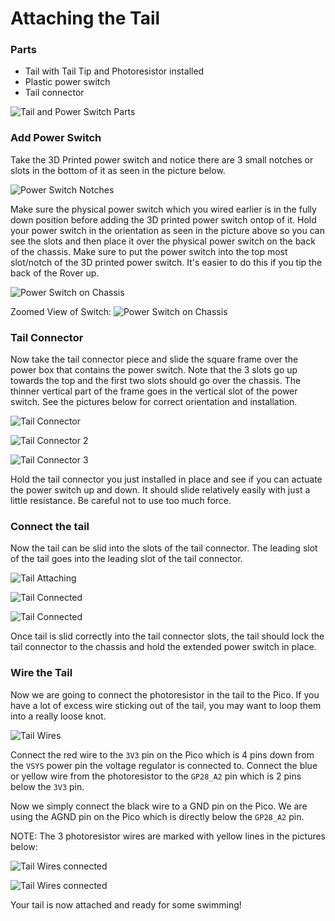 # Attaching the Tail

### Parts
- Tail with Tail Tip and Photoresistor installed
- Plastic power switch
- Tail connector

![Tail and Power Switch Parts](/lessons/images/assembly/tail_power_parts.jpg)


### Add Power Switch

Take the 3D Printed power switch and notice there are 3 small notches or slots in the bottom of it as seen in the picture below.

![Power Switch Notches](/lessons/images/assembly/power_switch.jpg)  

Make sure the physical power switch which you wired earlier is in the fully down position before adding the 3D printed power switch ontop of it.
Hold your power switch in the orientation as seen in the picture above so you can see the slots and then place it over the physical power switch on the back of the chassis.
Make sure to put the power switch into the top most slot/notch of the 3D printed power switch.  It's easier to do this if you tip the back of the Rover up.

![Power Switch on Chassis](/lessons/images/assembly/power_switch_1.jpg)  

Zoomed View of Switch:
![Power Switch on Chassis](/lessons/images/assembly/power_switch_on_chassis.jpg)


### Tail Connector

Now take the tail connector piece and slide the square frame over the power box that contains the power switch.  Note that the 3 slots go up towards the top and the first two slots should go over the chassis.  The thinner vertical part of the frame goes in the vertical slot of the power switch.  See the pictures below for correct orientation and installation.

![Tail Connector](/lessons/images/assembly/tail_connector1.jpg)

![Tail Connector 2](/lessons/images/assembly/tail_connector2.jpg)

![Tail Connector 3](/lessons/images/assembly/tail_connector_3.jpg)


Hold the tail connector you just installed in place and see if you can actuate the power switch up and down.  It should slide relatively easily with just a little resistance.  Be careful not to use too much force.


### Connect the tail

Now the tail can be slid into the slots of the tail connector.  The leading slot of the tail goes into the leading slot of the tail connector.  

![Tail Attaching](/lessons/images/assembly/tail_attaching1.jpg)

![Tail Connected](/lessons/images/assembly/tail_attached1.jpg)

![Tail Connected](/lessons/images/assembly/tail_attached2.jpg)

Once tail is slid correctly into the tail connector slots, the tail should lock the tail connector to the chassis and hold the extended power switch in place.


### Wire the Tail

Now we are going to connect the photoresistor in the tail to the Pico.  If you have a lot of excess wire sticking out of the tail, you may want to loop them into a really loose knot.

![Tail Wires](/lessons/images/assembly/tail_wires_circle.jpg)

Connect the red wire to the `3V3` pin on the Pico which is 4 pins down from the `VSYS` power pin the voltage regulator is connected to.
Connect the blue or yellow wire from the photoresistor to the `GP28_A2` pin which is 2 pins below the `3V3` pin.

Now we simply connect the black wire to a GND pin on the Pico.  We are using the AGND pin on the Pico which is directly below the `GP28_A2` pin. 

NOTE: The 3 photoresistor wires are marked with yellow lines in the pictures below:

![Tail Wires connected](/lessons/images/assembly/tail_wires_attached.jpg)

![Tail Wires connected](/lessons/images/assembly/tail_wires_attached_close.jpg)


Your tail is now attached and ready for some swimming!